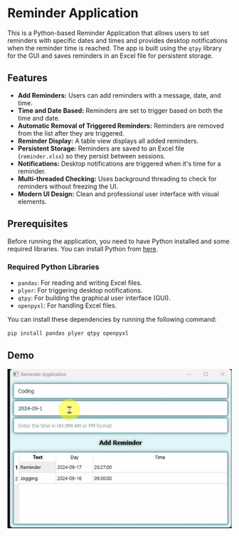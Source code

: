 # Reminder Application

This is a Python-based Reminder Application that allows users to set reminders with specific dates and times and provides desktop notifications when the reminder time is reached. The app is built using the `qtpy` library for the GUI and saves reminders in an Excel file for persistent storage.

## Features

- **Add Reminders:** Users can add reminders with a message, date, and time.
- **Time and Date Based:** Reminders are set to trigger based on both the time and date.
- **Automatic Removal of Triggered Reminders:** Reminders are removed from the list after they are triggered.
- **Reminder Display:** A table view displays all added reminders.
- **Persistent Storage:** Reminders are saved to an Excel file (`reminder.xlsx`) so they persist between sessions.
- **Notifications:** Desktop notifications are triggered when it's time for a reminder.
- **Multi-threaded Checking:** Uses background threading to check for reminders without freezing the UI.
- **Modern UI Design:** Clean and professional user interface with visual elements.

## Prerequisites

Before running the application, you need to have Python installed and some required libraries. You can install Python from [here](https://www.python.org/downloads/).

### Required Python Libraries

- `pandas`: For reading and writing Excel files.
- `plyer`: For triggering desktop notifications.
- `qtpy`: For building the graphical user interface (GUI).
- `openpyxl`: For handling Excel files.

You can install these dependencies by running the following command:

```bash
pip install pandas plyer qtpy openpyxl
```
## Demo
![App Demo](Remind.gif)
